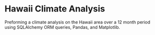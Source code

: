 # Hawaii Climate Analysis

Preforming a climate analysis on the Hawaii area over a 12 month period using SQLAlchemy ORM queries, Pandas, and Matplotlib.

